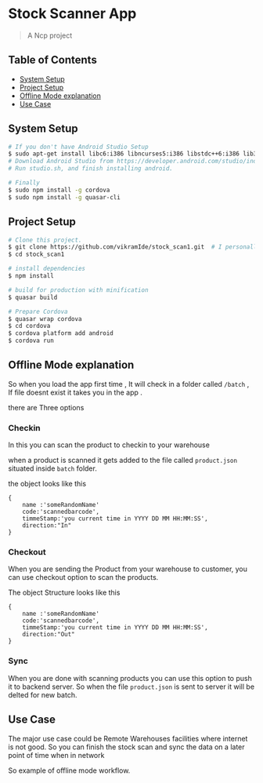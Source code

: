 # Stock Scanner App

> A Ncp project
## Table of Contents

<!-- toc -->

- [System Setup](#system-setup)
- [Project Setup](#project-setup)
- [Offline Mode explanation](#offline-mode-explanation)
- [Use Case](#use-case)

<!-- tocstop -->

## System Setup
```bash
# If you don't have Android Studio Setup
$ sudo apt-get install libc6:i386 libncurses5:i386 libstdc++6:i386 lib32z1 libbz2-1.0:i386
# Download Android Studio from https://developer.android.com/studio/index.html
# Run studio.sh, and finish installing android.

# Finally
$ sudo npm install -g cordova
$ sudo npm install -g quasar-cli
```

## Project Setup

``` bash
# Clone this project.
$ git clone https://github.com/vikramIde/stock_scan1.git  # I personally use SSH, but not everyone has it setup
$ cd stock_scan1

# install dependencies
$ npm install

# build for production with minification
$ quasar build

# Prepare Cordova
$ quasar wrap cordova
$ cd cordova
$ cordova platform add android
$ cordova run
```
## Offline Mode explanation

So when you load the app first time , It will check in a folder called ```/batch``` , If file doesnt exist it takes you in the app .

there are Three options

### Checkin
In this you can scan the product to checkin to your warehouse

when a product is scanned it gets added to the file called ```product.json``` situated inside ```batch``` folder.

the object looks like this 

```
{ 
	name :'someRandomName'
	code:'scannedbarcode',
	timmeStamp:'you current time in YYYY DD MM HH:MM:SS',
	direction:"In"
}
```

### Checkout

When you are sending the Product from your warehouse to customer, you can use checkout option to scan the products.

The object Structure looks like this

```
{ 
	name :'someRandomName'
	code:'scannedbarcode',
	timmeStamp:'you current time in YYYY DD MM HH:MM:SS',
	direction:"Out"
}
```

### Sync

When you are done with scanning products you can use this option to push it to backend server.
So when the file ```product.json``` is sent to server it will be delted for new batch.


## Use Case

The major use case could be Remote Warehouses facilities where internet is not good.
So you can finish the stock scan and sync the data on a later point of time when in network

So example of offline mode workflow.





